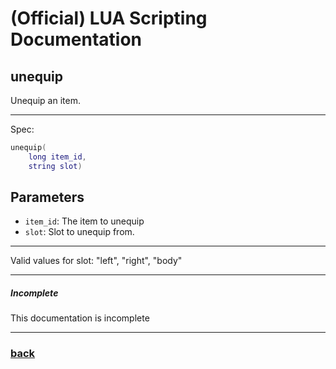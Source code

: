 
# (Official) LUA Scripting Documentation

## unequip

Unequip an item.

___

Spec:

```lua
unequip(
	long item_id,
	string slot)
```

## Parameters

- `item_id`: The item to unequip
- `slot`: Slot to unequip from.

___

Valid values for slot: "left", "right", "body"

___

##### Incomplete

This documentation is incomplete

___

### [back](../other)
